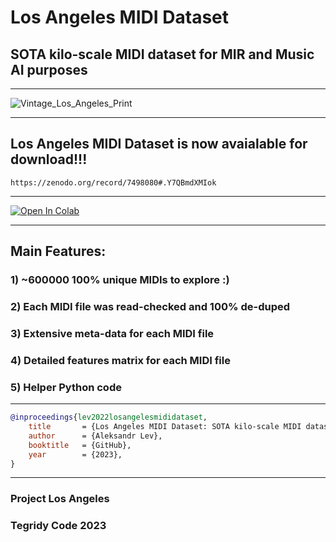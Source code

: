 # Los Angeles MIDI Dataset
## SOTA kilo-scale MIDI dataset for MIR and Music AI purposes

***

![Vintage_Los_Angeles_Print](https://user-images.githubusercontent.com/56325539/196157186-5b0edd15-020f-4877-a8e2-b1af42f960c6.jpg)

***

## Los Angeles MIDI Dataset is now avaialable for download!!!

```
https://zenodo.org/record/7498080#.Y7QBmdXMIok
```

***

[![Open In Colab][colab-badge]][colab-notebook3]

[colab-notebook3]: <https://colab.research.google.com/github/asigalov61/Los-Angeles-MIDI-Dataset/blob/main/Los_Angeles_MIDI_Dataset_Search_and_Explore.ipynb>
[colab-badge]: <https://colab.research.google.com/assets/colab-badge.svg>

***

## Main Features:

### 1) ~600000 100% unique MIDIs to explore :)
### 2) Each MIDI file was read-checked and 100% de-duped
### 3) Extensive meta-data for each MIDI file
### 4) Detailed features matrix for each MIDI file
### 5) Helper Python code

***



```bibtex
@inproceedings{lev2022losangelesmididataset,
    title       = {Los Angeles MIDI Dataset: SOTA kilo-scale MIDI dataset for MIR and Music AI purposes},
    author      = {Aleksandr Lev},
    booktitle   = {GitHub},
    year        = {2023},
}
```

***

### Project Los Angeles
### Tegridy Code 2023
